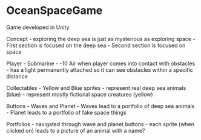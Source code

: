 # OceanSpaceGame
Game developed in Unity


Concept - exploring the deep sea is just as mysterious as exploring space
        - First section is focused on the deep sea
        - Second section is focused on space
        
        
Player - Submarine
       - -10 Air when player comes into contact with obstacles 
       - has a light permanently attached so it can see obstacles within a specific distance
       
       
Collectables - Yellow and Blue sprites
             - represent real deep sea animals (blue)
             - represent mostly fictional space creatures (yellow)
             
Buttons - Waves and Planet
        - Waves lead to a portfolio of deep sea animals
        - Planet leads to a portfolio of fake space things
        

Portfolios - navigated through wave and planet buttons
           - each sprite (when clicked on) leads to a picture of an animal with a name?
    
